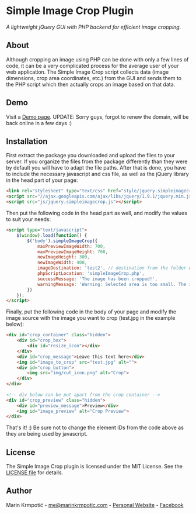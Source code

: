 Simple Image Crop Plugin
========================
*A lightweight jQuery GUI with PHP backend for efficient image cropping.*

About
-----
Although cropping an image using PHP can be done with only a few lines of code, it can be a very complicated process for the average user of your web application. The Simple Image Crop script collects data (image dimensions, crop area coordinates, etc.) from the GUI and sends them to the PHP script which then actually crops an image based on that data.

Demo
----
Visit a [Demo page](http://www.marinkrmpotic.com/simpleimagecrop). UPDATE: Sorry guys, forgot to renew the domain, will be back online in a few days :)

Installation
------------
First extract the package you downloaded and upload the files to your server. If you organize the files from the package differently than they were by default you will have to adapt the file paths. After that is done, you have to include the necessary javascript and css file, as well as the jQuery library in the head part of your page:
```html
<link rel="stylesheet" type="text/css" href="style/jquery.simpleimagecrop.css" media="all">
<script src="//ajax.googleapis.com/ajax/libs/jquery/1.9.1/jquery.min.js"></script>
<script src="js/jquery.simpleimagecrop.js"></script>
```
Then put the following code in the head part as well, and modify the values to suit your needs:
```html
<script type="text/javascript">
    $(window).load(function() {
        $('body').simpleImageCrop({
            maxPreviewImageWidth: 700,
            maxPreviewImageHeight: 700,
            newImageHeight: 300,
            newImageWidth: 400,
            imageDestination: 'test2', // destination from the folder where the php script is located (without extension). if the same as the source file the image will be overwritten.
            phpScriptLocation: 'simpleImageCrop.php',
            successMessage: 'The image has been cropped!',
            warningMessage: 'Warning: Selected area is too small. The image will be blurry.'
        })         
    });  
</script>
```
Finally, put the following code in the body of your page and modify the image source with the image you want to crop (test.jpg in the example below):
```html
<div id="crop_container" class="hidden">
    <div id="crop_box">
        <div id="resize_icon"></div>
    </div>
    <div id="crop_message">Leave this text here</div>
    <img id="image_to_crop" src="test.jpg" alt="">    
    <div id="crop_button">
        <img src="img/cut_icon.png" alt="Crop">
    </div>
</div>
 
<!-- div below can be put apart from the crop container -->
<div id="crop_preview" class="hidden">
    <div id="preview_message">Preview</div>
    <img id="image_preview" alt="Crop Preview">   
</div>
```
That's it! :) Be sure not to change the element IDs from the code above as they are being used by javascript. 

License
-------
The Simple Image Crop plugin is licensed under the MIT License. See the [LICENSE file](https://github.com/mkrmpotic/Simple-Image-Crop/blob/master/LICENSE) for details.

Author
------
Marin Krmpotić - me@marinkrmpotic.com - [Personal Website](http://www.marinkrmpotic.com) - [Facebook](http://facebook.com/krmpoticmarin)
